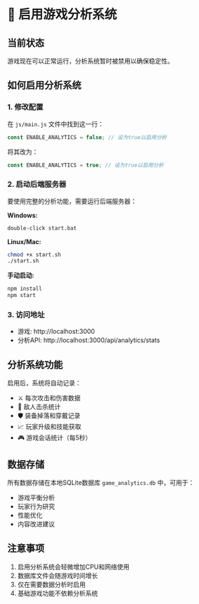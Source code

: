 # 🔧 启用游戏分析系统

## 当前状态
游戏现在可以正常运行，分析系统暂时被禁用以确保稳定性。

## 如何启用分析系统

### 1. 修改配置
在 `js/main.js` 文件中找到这一行：
```javascript
const ENABLE_ANALYTICS = false; // 设为true以启用分析
```

将其改为：
```javascript
const ENABLE_ANALYTICS = true; // 设为true以启用分析
```

### 2. 启动后端服务器
要使用完整的分析功能，需要运行后端服务器：

**Windows:**
```bash
double-click start.bat
```

**Linux/Mac:**
```bash
chmod +x start.sh
./start.sh
```

**手动启动:**
```bash
npm install
npm start
```

### 3. 访问地址
- 游戏: http://localhost:3000
- 分析API: http://localhost:3000/api/analytics/stats

## 分析系统功能

启用后，系统将自动记录：
- ⚔️ 每次攻击和伤害数据
- 👾 敌人击杀统计
- 🛡️ 装备掉落和穿戴记录
- 📈 玩家升级和技能获取
- 🎮 游戏会话统计（每5秒）

## 数据存储
所有数据存储在本地SQLite数据库 `game_analytics.db` 中，可用于：
- 游戏平衡分析
- 玩家行为研究
- 性能优化
- 内容改进建议

## 注意事项
1. 启用分析系统会轻微增加CPU和网络使用
2. 数据库文件会随游戏时间增长
3. 仅在需要数据分析时启用
4. 基础游戏功能不依赖分析系统